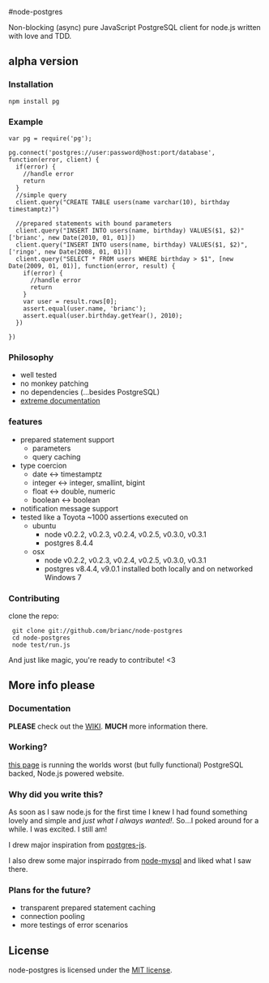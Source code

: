 #node-postgres

Non-blocking (async) pure JavaScript PostgreSQL client for node.js written
with love and TDD.

## alpha version

### Installation

    npm install pg

### Example

    var pg = require('pg');
    
    pg.connect('postgres://user:password@host:port/database', function(error, client) {
      if(error) {
        //handle error
        return
      }
      //simple query
      client.query("CREATE TABLE users(name varchar(10), birthday timestamptz)")

      //prepared statements with bound parameters
      client.query("INSERT INTO users(name, birthday) VALUES($1, $2)" ['brianc', new Date(2010, 01, 01)])
      client.query("INSERT INTO users(name, birthday) VALUES($1, $2)", ['ringo', new Date(2008, 01, 01)])
      client.query("SELECT * FROM users WHERE birthday > $1", [new Date(2009, 01, 01)], function(error, result) {
        if(error) {
          //handle error
          return
        }
        var user = result.rows[0];
        assert.equal(user.name, 'brianc');
        assert.equal(user.birthday.getYear(), 2010);
      })

    })


### Philosophy

* well tested
* no monkey patching
* no dependencies (...besides PostgreSQL)
* [extreme documentation](http://github.com/brianc/node-postgres/wiki)

### features

- prepared statement support
  - parameters
  - query caching
- type coercion
  - date <-> timestamptz
  - integer <-> integer, smallint, bigint
  - float <-> double, numeric
  - boolean <-> boolean
- notification message support
- tested like a Toyota
  ~1000 assertions executed on
    - ubuntu
      - node v0.2.2, v0.2.3, v0.2.4, v0.2.5, v0.3.0, v0.3.1
      - postgres 8.4.4
    - osx
      - node v0.2.2, v0.2.3, v0.2.4, v0.2.5, v0.3.0, v0.3.1
      - postgres v8.4.4, v9.0.1 installed both locally and on networked Windows 7

### Contributing

clone the repo:

     git clone git://github.com/brianc/node-postgres
     cd node-postgres
     node test/run.js

And just like magic, you're ready to contribute! <3

## More info please

### Documentation

__PLEASE__ check out the [WIKI](node-postgres/wiki).  __MUCH__ more information there.

### Working?

[this page](http://www.explodemy.com) is running the worlds worst (but fully functional) PostgreSQL backed, Node.js powered website.

### Why did you write this?

As soon as I saw node.js for the first time I knew I had found
something lovely and simple and _just what I always wanted!_.  So...I
poked around for a while.  I was excited.  I still am!

I drew major inspiration from [postgres-js](http://github.com/creationix/postgres-js).

I also drew some major inspirrado from
[node-mysql](http://github.com/felixge/node-mysql) and liked what I
saw there.

### Plans for the future?

- transparent prepared statement caching
- connection pooling
- more testings of error scenarios

## License

node-postgres is licensed under the [MIT license](node-postgres/blob/master/License).
